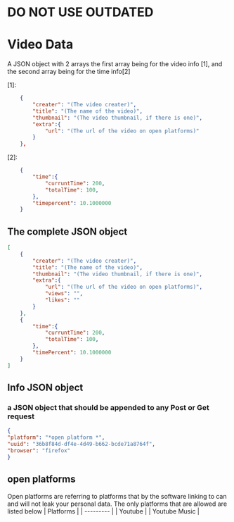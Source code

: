 # **DO NOT USE OUTDATED**
# Video Data
A JSON object with 2 arrays the first array being for the video info [1], and the second array being for the time info[2]

[1]:
```json
	{
		"creater": "(The video creater)",
        "title": "(The name of the video)",
        "thumbnail": "(The video thumbnail, if there is one)",
        "extra":{
            "url": "(The url of the video on open platforms)"
        }
	},
```

[2]:
```json
	{
		"time":{
            "curruntTime": 200,
            "totalTime": 100,
        },
        "timepercent": 10.1000000
	}
```

## The complete JSON object
```json
[
	{
		"creater": "(The video creater)",
        "title": "(The name of the video)",
        "thumbnail": "(The video thumbnail, if there is one)",
        "extra":{
            "url": "(The url of the video on open platforms)",
            "views": "",
            "likes": ""
        }
	},
	{
		"time":{
            "curruntTime": 200,
            "totalTime": 100,
        },
        "timePercent": 10.1000000
	}
]
```


## Info JSON object
### a JSON object that should be appended to any Post or Get request 
```JSON
{
"platform": "*open platform *",
"uuid": "36b8f84d-df4e-4d49-b662-bcde71a8764f", 
"browser": "firefox"
}
```


## open platforms
Open platforms are referring to platforms that by the software linking to can and will not leak your personal data.  The only platforms that are allowed are listed below 
| Platforms |
| --------- |
| Youtube   |
| Youtube Music |


